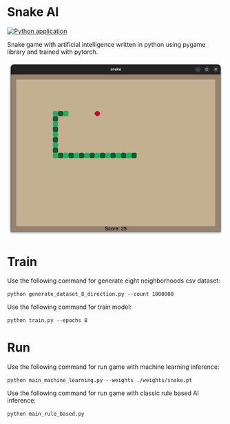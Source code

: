 # Snake AI

[![Python application](https://github.com/SajjadAemmi/Snake-AI/actions/workflows/python-app.yml/badge.svg)](https://github.com/SajjadAemmi/Snake-AI/actions/workflows/python-app.yml)

Snake game with artificial intelligence written in python using pygame library and trained with pytorch.

![model arch](assets/Screenshot.png)

# Train
Use the following command for generate eight neighborhoods csv dataset:

```
python generate_dataset_8_direction.py --count 1000000
```

Use the following command for train model:

```
python train.py --epochs 8
```


# Run
Use the following command for run game with machine learning inference:

```
python main_machine_learning.py --weights ./weights/snake.pt
```

Use the following command for run game with classic rule based AI inference:

```
python main_rule_based.py
```
